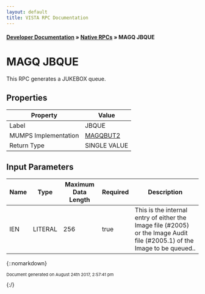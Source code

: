 ```yaml
---
layout: default
title: VISTA RPC Documentation
---
```


#### [Developer Documentation](../index) &#187; [Native RPCs](TableOfContents) &#187; MAGQ JBQUE<br/>
# MAGQ JBQUE

This RPC generates a JUKEBOX queue.

## Properties

Property | Value
--- | ---
Label | JBQUE
MUMPS Implementation | [MAGQBUT2](http://code.osehra.org/dox/Routine_MAGQBUT2_source.html)
Return Type | SINGLE VALUE


## Input Parameters

Name | Type | Maximum Data Length | Required | Description
--- | --- | --- | --- | ---
IEN | LITERAL | 256 | true | This is the internal entry of either the Image file (#2005) or the Image Audit file (#2005.1) of the Image to be queued..



{::nomarkdown} <br/><p style="font-size: 11px">Document generated on August 24th 2017, 2:57:41 pm</p>{:/}